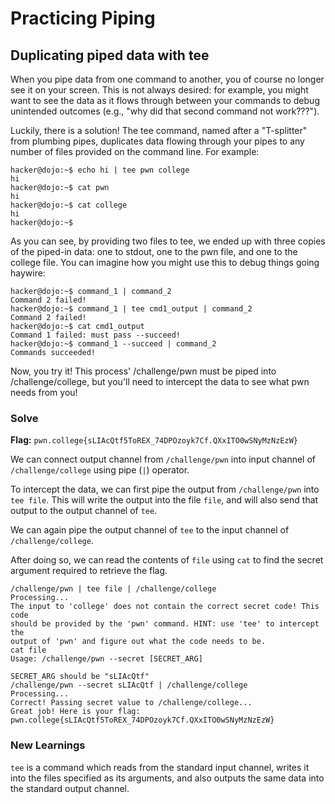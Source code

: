 # Practicing Piping

## Duplicating piped data with tee
When you pipe data from one command to another, you of course no longer see it on your screen. This is not always desired: for example, you might want to see the data as it flows through between your commands to debug unintended outcomes (e.g., "why did that second command not work???").

Luckily, there is a solution! The tee command, named after a "T-splitter" from plumbing pipes, duplicates data flowing through your pipes to any number of files provided on the command line. For example:
```
hacker@dojo:~$ echo hi | tee pwn college
hi
hacker@dojo:~$ cat pwn
hi
hacker@dojo:~$ cat college
hi
hacker@dojo:~$
```
As you can see, by providing two files to tee, we ended up with three copies of the piped-in data: one to stdout, one to the pwn file, and one to the college file. You can imagine how you might use this to debug things going haywire:
```
hacker@dojo:~$ command_1 | command_2
Command 2 failed!
hacker@dojo:~$ command_1 | tee cmd1_output | command_2
Command 2 failed!
hacker@dojo:~$ cat cmd1_output
Command 1 failed: must pass --succeed!
hacker@dojo:~$ command_1 --succeed | command_2
Commands succeeded!
```
Now, you try it! This process' /challenge/pwn must be piped into /challenge/college, but you'll need to intercept the data to see what pwn needs from you!


### Solve
**Flag:** `pwn.college{sLIAcQtf5ToREX_74DPOzoyk7Cf.QXxITO0wSNyMzNzEzW}`

We can connect output channel from `/challenge/pwn` into input channel of `/challenge/college` using pipe (`|`) operator. 

To intercept the data, we can first pipe the output from `/challenge/pwn` into `tee file`. This will write the output into the file `file`, and will also send that output to the output channel of `tee`.

We can again pipe the output channel of `tee` to the input channel of `/challenge/college`.

After doing so, we can read the contents of `file` using `cat` to find the secret argument required to retrieve the flag.
```
/challenge/pwn | tee file | /challenge/college
Processing...
The input to 'college' does not contain the correct secret code! This code 
should be provided by the 'pwn' command. HINT: use 'tee' to intercept the 
output of 'pwn' and figure out what the code needs to be.
cat file
Usage: /challenge/pwn --secret [SECRET_ARG]

SECRET_ARG should be "sLIAcQtf"
/challenge/pwn --secret sLIAcQtf | /challenge/college
Processing...
Correct! Passing secret value to /challenge/college...
Great job! Here is your flag:
pwn.college{sLIAcQtf5ToREX_74DPOzoyk7Cf.QXxITO0wSNyMzNzEzW}
```

### New Learnings

`tee` is a command which reads from the standard input channel, writes it into the files specified as its arguments, and also outputs the same data into the standard output channel.